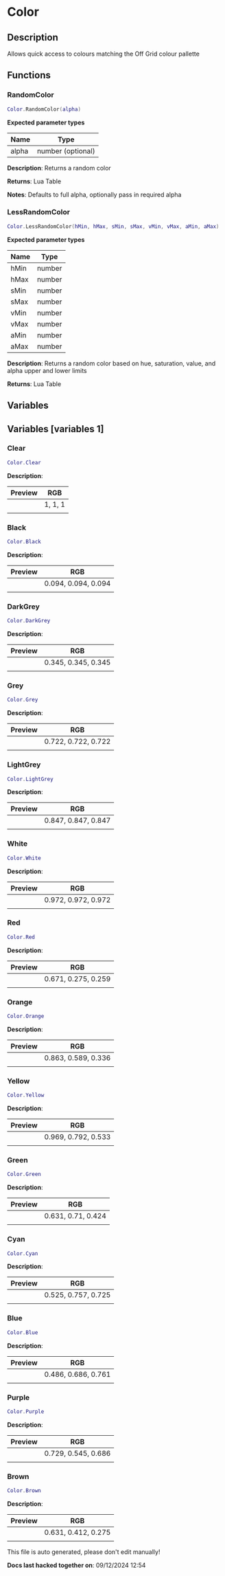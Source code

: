 Color
=====

Description
-----------

Allows quick access to colours matching the Off Grid colour pallette

Functions
---------

### RandomColor

``` lua
Color.RandomColor(alpha)
```

**Expected parameter types**

| Name  | Type              |
|-------|-------------------|
| alpha | number (optional) |

**Description**: Returns a random color

**Returns**: Lua Table

**Notes**: Defaults to full alpha, optionally pass in required alpha

### LessRandomColor

``` lua
Color.LessRandomColor(hMin, hMax, sMin, sMax, vMin, vMax, aMin, aMax)
```

**Expected parameter types**

| Name | Type   |
|------|--------|
| hMin | number |
| hMax | number |
| sMin | number |
| sMax | number |
| vMin | number |
| vMax | number |
| aMin | number |
| aMax | number |

**Description**: Returns a random color based on hue, saturation, value,
and alpha upper and lower limits

**Returns**: Lua Table

Variables
---------

Variables [variables 1]
---------

### Clear

``` lua
Color.Clear
```

**Description**:

| Preview | RGB     |
|---------|---------|
|         | 1, 1, 1 |
|         |         |

### Black

``` lua
Color.Black
```

**Description**:

| Preview | RGB                 |
|---------|---------------------|
|         | 0.094, 0.094, 0.094 |
|         |                     |

### DarkGrey

``` lua
Color.DarkGrey
```

**Description**:

| Preview | RGB                 |
|---------|---------------------|
|         | 0.345, 0.345, 0.345 |
|         |                     |

### Grey

``` lua
Color.Grey
```

**Description**:

| Preview | RGB                 |
|---------|---------------------|
|         | 0.722, 0.722, 0.722 |
|         |                     |

### LightGrey

``` lua
Color.LightGrey
```

**Description**:

| Preview | RGB                 |
|---------|---------------------|
|         | 0.847, 0.847, 0.847 |
|         |                     |

### White

``` lua
Color.White
```

**Description**:

| Preview | RGB                 |
|---------|---------------------|
|         | 0.972, 0.972, 0.972 |
|         |                     |

### Red

``` lua
Color.Red
```

**Description**:

| Preview | RGB                 |
|---------|---------------------|
|         | 0.671, 0.275, 0.259 |
|         |                     |

### Orange

``` lua
Color.Orange
```

**Description**:

| Preview | RGB                 |
|---------|---------------------|
|         | 0.863, 0.589, 0.336 |
|         |                     |

### Yellow

``` lua
Color.Yellow
```

**Description**:

| Preview | RGB                 |
|---------|---------------------|
|         | 0.969, 0.792, 0.533 |
|         |                     |

### Green

``` lua
Color.Green
```

**Description**:

| Preview | RGB                |
|---------|--------------------|
|         | 0.631, 0.71, 0.424 |
|         |                    |

### Cyan

``` lua
Color.Cyan
```

**Description**:

| Preview | RGB                 |
|---------|---------------------|
|         | 0.525, 0.757, 0.725 |
|         |                     |

### Blue

``` lua
Color.Blue
```

**Description**:

| Preview | RGB                 |
|---------|---------------------|
|         | 0.486, 0.686, 0.761 |
|         |                     |

### Purple

``` lua
Color.Purple
```

**Description**:

| Preview | RGB                 |
|---------|---------------------|
|         | 0.729, 0.545, 0.686 |
|         |                     |

### Brown

``` lua
Color.Brown
```

**Description**:

| Preview | RGB                 |
|---------|---------------------|
|         | 0.631, 0.412, 0.275 |
|         |                     |

This file is auto generated, please don't edit manually!

**Docs last hacked together on**: 09/12/2024 12:54
